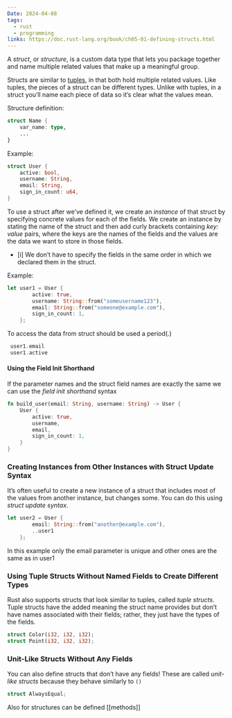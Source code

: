 ```yaml
---
Date: 2024-04-08
tags:
  - rust
  - programming
links: https://doc.rust-lang.org/book/ch05-01-defining-structs.html
---
```


A _struct_, or _structure_, is a custom data type that lets you package together and name multiple related values that make up a meaningful group.

Structs are similar to [tuples](data-types(rust).md#Tuples), in that both hold multiple related values. Like tuples, the pieces of a struct can be different types. Unlike with tuples, in a struct you’ll name each piece of data so it’s clear what the values mean.

Structure definition:
```rust
struct Name {
    var_name: type,
    ...
}
```
Example:
```rust
struct User {
    active: bool,
    username: String,
    email: String,
    sign_in_count: u64,
}
```
To use a struct after we’ve defined it, we create an _instance_ of that struct by specifying concrete values for each of the fields. We create an instance by stating the name of the struct and then add curly brackets containing _key: value_ pairs, where the keys are the names of the fields and the values are the data we want to store in those fields.
- [i] We don’t have to specify the fields in the same order in which we declared them in the struct.

Example:
```rust
let user1 = User {
        active: true,
        username: String::from("someusername123"),
        email: String::from("someone@example.com"),
        sign_in_count: 1,
    };
```

To access the data from struct should be used a period(.)
```rust
 user1.email
 user1.active
```

#### Using the Field Init Shorthand

If the parameter names and the struct field names are exactly the same we can use the _field init shorthand_ syntax
```rust
fn build_user(email: String, username: String) -> User {
    User {
        active: true,
        username,
        email,
        sign_in_count: 1,
    }
}
```

### Creating Instances from Other Instances with Struct Update Syntax

It’s often useful to create a new instance of a struct that includes most of the values from another instance, but changes some. You can do this using _struct update syntax_.
```rust
let user2 = User {
        email: String::from("another@example.com"),
        ..user1
    };
```
In this example only the email parameter is unique and other ones are the same as in user1

### Using Tuple Structs Without Named Fields to Create Different Types
Rust also supports structs that look similar to tuples, called _tuple structs_. Tuple structs have the added meaning the struct name provides but don’t have names associated with their fields; rather, they just have the types of the fields.
```rust
struct Color(i32, i32, i32);
struct Point(i32, i32, i32);
```
### Unit-Like Structs Without Any Fields
You can also define structs that don’t have any fields! These are called _unit-like structs_ because they behave similarly to `()`
```rust
struct AlwaysEqual;
```

Also for structures can be defined [[methods]]